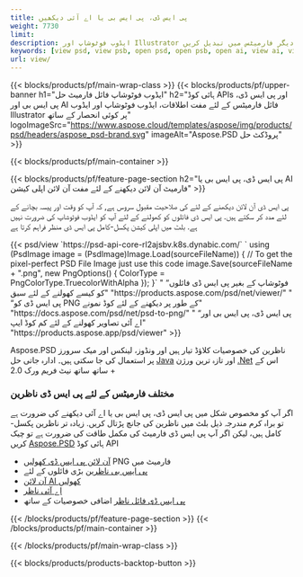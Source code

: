 ```yaml
---
title: پی ایس ڈی، پی ایس بی یا اے آئی دیکھیں
weight: 7730
limit: 
description: ایڈوب فوٹوشاپ اور Illustrator فائلوں کی تصاویر اور دیگر فارمیٹس میں تبدیل کریں
keywords: [view psd, view psb, open psd, open psb, open ai, view ai, view image, open photoshop file, open illustrator file]
url: view/
---
```


{{< blocks/products/pf/main-wrap-class >}}
{{< blocks/products/pf/upper-banner h1="ایڈوب فوٹوشاپ فائل فارمیٹ حل" h2="ہائی کوڈ APIs اور پی ایس ڈی، پی ایس بی اور AI فائل فارمیٹس کے لئے مفت اطلاقات، ایڈوب فوٹوشاپ اور ایڈوب Illustrator پر کوئی انحصار کے ساتھ" logoImageSrc="https://www.aspose.cloud/templates/aspose/img/products/psd/headers/aspose_psd-brand.svg" imageAlt="Aspose.PSD پروڈکٹ حل" >}}

{{< blocks/products/pf/main-container >}}

{{< blocks/products/pf/feature-page-section h2="پی ایس ڈی، پی ایس بی یا AI فارمیٹ آن لائن دیکھنے کے لئے مفت آن لائن اپلی کیشن" >}}
<p>پی ایس ڈی آن لائن دیکھنے کے لئے کی صلاحیت مقبول سروس ہے, کہ آپ کو وقت اور پیسہ بچانے کے لئے مدد کر سکتے ہیں. پی ایس ڈی فائلوں کو کھولنے کے لئے آپ کو ایڈوب فوٹوشاپ کی ضرورت نہیں ہے. بلٹ میں اپلی کیشن پکسل-کامل پی ایس ڈی منظر فراہم کرتا ہے</p>
{{< psd/view `https://psd-api-core-rl2ajsbv.k8s.dynabic.com/` 
`    using (PsdImage image = (PsdImage)Image.Load(sourceFileName))
    {
        // To get the pixel-perfect PSD File Image just use this code
        image.Save(sourceFileName + ".png",  new PngOptions() {  ColorType = PngColorType.TruecolorWithAlpha });
    }` "
“فوٹوشاپ کے بغیر پی ایس ڈی فائلوں کو کیسے کھولنے کے لئے سبق" "https://products.aspose.com/psd/net/viewer/" "
“پی ایس ڈی کو PNG کے طور پر دیکھنے کے لئے کوڈ نمونے"  "https://docs.aspose.com/psd/net/psd-to-png/" "
“پی ایس ڈی، پی ایس بی اور اے آئی تصاویر کھولنے کے لئے کم کوڈ ایپ" "https://products.aspose.app/psd/viewer" >}}
<p>Aspose.PSD ناظرین کی خصوصیات کلاؤڈ تیار ہیں اور ونڈوز، لینکس اور میک سرورز پر استعمال کی جا سکتی ہیں۔ ادارہ جاتی حل <a href="https://products.aspose.com/psd/java/">Java</a> اور تازہ ترین ورژن <a href="https://products.aspose.com/psd/net/">.Net</a> اس کے ساتھ ساتھ نیٹ فریم ورک 2.0 +</p>

<h3 class="headingpdleft">مختلف فارمیٹس کے لئے پی ایس ڈی ناظرین</h3>
<p>اگر آپ کو مخصوص شکل میں پی ایس ڈی، پی ایس بی یا اے آئی دیکھنے کی ضرورت ہے تو براہ کرم مندرجہ ذیل بلٹ میں ناظرین کی جانچ پڑتال کریں. زیادہ تر ناظرین پکسل-کامل ہیں، لیکن اگر آپ پی ایس ڈی فارمیٹ کی مکمل طاقت کی ضرورت ہے تو چیک کریں <a href="/psd/">Aspose.PSD</a> ہائی کوڈ API</p>
<ul>
<li><a href="open-psd-online">آن لائن پی ایس ڈی کھولیں</a> PNG فارمیٹ میں</li>
<li><a href="psb">پی ایس بی ناظرین</a> بڑی فائلوں کے لئے</li>
<li><a href="open-ai-online">آن لائن AI کھولیں</a></li>
<li><a href="ai">اے آئی ناظر</a></li>
<li><a href="/psd/view/psd-file-viewer">پی ایس ڈی فائل ناظر</a> اضافی خصوصیات کے ساتھ</li>
</ul>

{{< /blocks/products/pf/feature-page-section >}}
{{< /blocks/products/pf/main-container >}}


{{< /blocks/products/pf/main-wrap-class >}}

{{< blocks/products/products-backtop-button >}}
